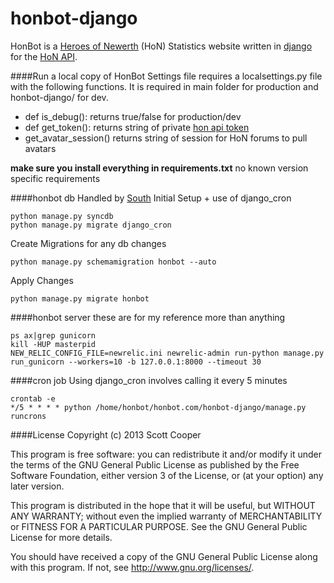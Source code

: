 honbot-django
=============
HonBot is a [Heroes of Newerth](http://www.heroesofnewerth.com/) (HoN) Statistics website written in [django](https://www.djangoproject.com/) for the [HoN API](http://api.heroesofnewerth.com/).

####Run a local copy of HonBot
Settings file requires a localsettings.py file with the following functions. It is required in main folder for production and honbot-django/ for dev.

* def is_debug(): returns true/false for production/dev
* def get_token(): returns string of private [hon api token](http://api.heroesofnewerth.com/)
* get_avatar_session() returns string of session for HoN forums to pull avatars

__make sure you install everything in requirements.txt__ no known version specific requirements

####honbot db
Handled by [South](http://south.aeracode.org/)
Initial Setup + use of django_cron

    python manage.py syncdb
    python manage.py migrate django_cron
Create Migrations for any db changes

    python manage.py schemamigration honbot --auto
Apply Changes

    python manage.py migrate honbot

####honbot server
these are for my reference more than anything

    ps ax|grep gunicorn
    kill -HUP masterpid
    NEW_RELIC_CONFIG_FILE=newrelic.ini newrelic-admin run-python manage.py run_gunicorn --workers=10 -b 127.0.0.1:8000 --timeout 30

####cron job
Using django_cron involves calling it every 5 minutes

    crontab -e
    */5 * * * * python /home/honbot/honbot.com/honbot-django/manage.py runcrons

####License
Copyright (c) 2013 Scott Cooper

This program is free software: you can redistribute it and/or modify
it under the terms of the GNU General Public License as published by
the Free Software Foundation, either version 3 of the License, or
(at your option) any later version.

This program is distributed in the hope that it will be useful,
but WITHOUT ANY WARRANTY; without even the implied warranty of
MERCHANTABILITY or FITNESS FOR A PARTICULAR PURPOSE.  See the
GNU General Public License for more details.

You should have received a copy of the GNU General Public License
along with this program.  If not, see <http://www.gnu.org/licenses/>.
